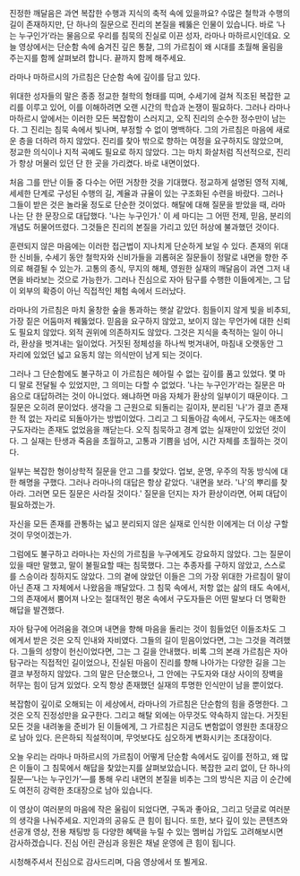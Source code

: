 진정한 깨달음은 과연 복잡한 수행과 지식의 축적 속에
있을까요?
수많은 철학과 수행의 길이 존재하지만,
단 하나의 질문으로 진리의 본질을 꿰뚫은 인물이
있습니다.
바로 ‘나는 누구인가’라는 물음으로 우리를 침묵의
진실로 이끈 성자,
라마나 마하르시인데요.
오늘 영상에서는 단순함 속에 숨겨진 깊은 통찰,
그의 가르침이 왜 시대를 초월해 울림을 주는지를 함께
살펴보려 합니다.
끝까지 함께 해주세요.



라마나 마하르시의 가르침은 단순함 속에 깊이를 담고
있다.

위대한 성자들의 말은 종종 정교한 철학의 형태를 띠며,
수세기에 걸쳐 직조된 복잡한 교리를 이루고 있어,
이를 이해하려면 오랜 시간의 학습과 논쟁이 필요하다.
그러나 라마나 마하르시 앞에서는 이러한 모든 복잡함이
스러지고,
오직 진리의 순수한 정수만이 남는다.
그 진리는 침묵 속에서 빛나며,
부정할 수 없이 명백하다.
그의 가르침은 마음에 새로운 층을 더하려 하지 않았다.
진리를 찾아 밖으로 향하는 여정을 요구하지도 않았으며,
정교한 의식이나 지적 곡예도 필요로 하지 않았다.
그는 마치 화살처럼 직선적으로,
진리가 항상 머물러 있던 단 한 곳을 가리켰다.
바로 내면이었다.

처음 그를 만난 이들 중 다수는 어떤 거창한 것을
기대했다.
정교하게 설명된 영적 지혜,
세세한 단계로 구성된 수행의 길,
계율과 규율이 있는 구조화된 수련을 바랐다.
그러나 그들이 받은 것은 놀라울 정도로 단순한
것이었다.
해탈에 대해 질문을 받았을 때,
라마나는 단 한 문장으로 대답했다.
'나는 누구인가.'
이 세 마디는 그 어떤 전제,
믿음,
분리의 개념도 허물어뜨렸다.
그것들은 진리의 본질을 가리고 있던 허상에 불과했던
것이다.

훈련되지 않은 마음에는 이러한 접근법이 지나치게
단순하게 보일 수 있다.
존재의 위대한 신비들,
수세기 동안 철학자와 신비가들을 괴롭혀온 질문들이
정말로 내면을 향한 주의로 해결될 수 있는가.
고통의 종식,
무지의 해체,
영원한 실재의 깨달음이 과연 그저 내면을 바라보는
것으로 가능한가.
그러나 진심으로 자아 탐구를 수행한 이들에게는,
그 답이 외부의 확증이 아닌 직접적인 체험 속에서
드러났다.

라마나의 가르침은 마치 울창한 숲을 통과하는 햇살
같았다.
힘들이지 않게 빛을 비추되,
가장 짙은 어둠마저 꿰뚫었다.
믿음을 요구하지 않았고,
보이지 않는 무언가에 대한 신뢰도 필요치 않았다.
외적 권위에 의존하지도 않았다.
그것은 지식을 축적하는 일이 아니라,
환상을 벗겨내는 일이었다.
거짓된 정체성을 하나씩 벗겨내어,
마침내 오랫동안 그 자리에 있었던 넓고 요동치 않는
의식만이 남게 되는 것이다.

그러나 그 단순함에도 불구하고 이 가르침은 헤아릴 수
없는 깊이를 품고 있었다.
몇 마디 말로 전달될 수 있었지만,
그 의미는 다할 수 없었다.
'나는 누구인가'라는 질문은 마음으로 대답하려는 것이
아니었다.
왜냐하면 마음 자체가 환상의 일부이기 때문이다.
그 질문은 오히려 문이었다.
생각을 그 근원으로 되돌리는 길이자,
분리된 '나'가 결코 존재한 적 없는 자리로 되돌아가는
방법이었다.
그리고 그 되돌아감 속에서,
구도자는 애초에 구도자라는 존재도 없었음을 깨닫는다.
오직 침묵하고 경계 없는 실재만이 있었던 것이다.
그 실재는 탄생과 죽음을 초월하고,
고통과 기쁨을 넘어,
시간 자체를 초월하는 것이다.

일부는 복잡한 형이상학적 질문을 안고 그를 찾았다.
업보,
운명,
우주의 작동 방식에 대한 해명을 구했다.
그러나 라마나의 대답은 항상 같았다.
'내면을 보라.
'나'의 뿌리를 찾아라.
그러면 모든 질문은 사라질 것이다.' 질문을 던지는
자가 환상이라면,
어찌 대답이 필요하겠는가.

자신을 모든 존재를 관통하는 넓고 분리되지 않은 실재로
인식한 이에게는 더 이상 구할 것이 무엇이겠는가.

그럼에도 불구하고 라마나는 자신의 가르침을 누구에게도
강요하지 않았다.
그는 질문이 있을 때만 말했고,
말이 불필요할 때는 침묵했다.
그는 추종자를 구하지 않았고,
스스로를 스승이라 칭하지도 않았다.
그의 곁에 앉았던 이들은 그의 가장 위대한 가르침이
말이 아닌 존재 그 자체에서 나왔음을 깨달았다.
그 침묵 속에서,
저항 없는 삶의 태도 속에서,
그의 존재에서 뿜어져 나오는 절대적인 평온 속에서
구도자들은 어떤 말보다 더 명확한 해답을 발견했다.

자아 탐구에 어려움을 겪으며 내면을 향해 마음을 돌리는
것이 힘들었던 이들조차도 그에게서 받은 것은 오직
인내와 자비였다.
그들의 길이 믿음이었다면,
그는 그것을 격려했다.
그들의 성향이 헌신이었다면,
그는 그 길을 안내했다.
비록 그의 본래 가르침은 자아 탐구라는 직접적인
길이었으나,
진실된 마음이 진리를 향해 나아가는 다양한 길을 그는
결코 부정하지 않았다.
그의 말은 단순했으나,
그 안에는 구도자와 대상 사이의 장벽을 허무는 힘이
담겨 있었다.
오직 항상 존재했던 실재의 투명한 인식만이 남을
뿐이었다.

복잡함이 깊이로 오해되는 이 세상에서,
라마나의 가르침은 단순함의 힘을 증명한다.
그것은 오직 진정성만을 요구한다.
그리고 해탈 외에는 아무것도 약속하지 않는다.
거짓된 모든 것을 내려놓을 준비가 된 이들에게,
그 가르침은 지금도 변함없이 영원한 초대장으로 남아
있다.
은은하되 직설적이며,
무엇보다도 심오하게 변화시키는 초대장이다.



오늘 우리는 라마나 마하르시의 가르침이 어떻게 단순함
속에서도 깊이를 전하고,
왜 많은 이들이 그 침묵에서 해답을 찾았는지를
살펴보았습니다.
복잡한 교리 없이,
단 하나의 질문—‘나는 누구인가’—를 통해 우리 내면의
본질을 비추는 그의 방식은 지금 이 순간에도 여전히
강력한 초대장으로 남아 있습니다.

이 영상이 여러분의 마음에 작은 울림이 되었다면,
구독과 좋아요,
그리고 덧글로 여러분의 생각을 나눠주세요.
지인과의 공유도 큰 힘이 됩니다.
또한,
보다 깊이 있는 콘텐츠와 선공개 영상,
전용 채팅방 등 다양한 혜택을 누릴 수 있는 멤버십
가입도 고려해보시면 감사하겠습니다.
진심 어린 관심과 응원은 채널 운영에 큰 힘이 됩니다.

시청해주셔서 진심으로 감사드리며,
다음 영상에서 또 뵐게요.